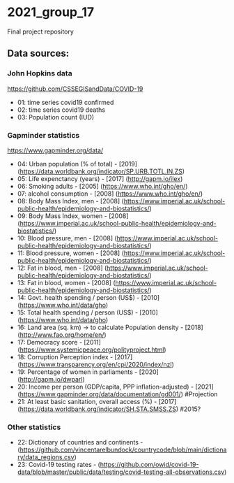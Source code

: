 # 2021_group_17
Final project repository


## Data sources:

### John Hopkins data
https://github.com/CSSEGISandData/COVID-19
- 01: time series covid19 confirmed
- 02: time series covid19 deaths
- 03: Population count (IUD)

### Gapminder statistics
https://www.gapminder.org/data/
- 04: Urban population (% of total) - [2019] (https://data.worldbank.org/indicator/SP.URB.TOTL.IN.ZS)
- 05: Life expenctancy (years) - [2017] (http://gapm.io/ilex)
- 06: Smoking adults - [2005] (https://www.who.int/gho/en/)
- 07: alcohol consumption - [2008] (https://www.who.int/gho/en/)
- 08: Body Mass Index, men - [2008] (https://www.imperial.ac.uk/school-public-health/epidemiology-and-biostatistics/)
- 09: Body Mass Index, women - [2008] (https://www.imperial.ac.uk/school-public-health/epidemiology-and-biostatistics/)
- 10: Blood pressure, men - [2008] (https://www.imperial.ac.uk/school-public-health/epidemiology-and-biostatistics/)
- 11: Blood pressure, women - [2008] (https://www.imperial.ac.uk/school-public-health/epidemiology-and-biostatistics/)
- 12: Fat in blood, men - [2008] (https://www.imperial.ac.uk/school-public-health/epidemiology-and-biostatistics/)
- 13: Fat in blood, women - [2008] (https://www.imperial.ac.uk/school-public-health/epidemiology-and-biostatistics/)
- 14: Govt. health spending / person (US$) - [2010] (https://www.who.int/data/gho)
- 15: Total health spending / person (US$) - [2010] (https://www.who.int/data/gho)
- 16: Land area (sq. km) -> to calculate Population density - [2018] (http://www.fao.org/home/en/)
- 17: Democracy score - [2011] (https://www.systemicpeace.org/polityproject.html)
- 18: Corruption Perception index - [2017] (https://www.transparency.org/en/cpi/2020/index/nzl) 
- 19: Percentage of women in parliaments - [2020] (http://gapm.io/dwparl)
- 20: Income per person (GDP/capita, PPP inflation-adjusted) - [2021] (https://www.gapminder.org/data/documentation/gd001/) #Projection
- 21: At least basic sanitation, overall access (%) - [2017] (https://data.worldbank.org/indicator/SH.STA.SMSS.ZS) #2015?

### Other statistics
- 22: Dictionary of countries and continents - (https://github.com/vincentarelbundock/countrycode/blob/main/dictionary/data_regions.csv)
- 23: Covid-19 testing rates - (https://github.com/owid/covid-19-data/blob/master/public/data/testing/covid-testing-all-observations.csv)

